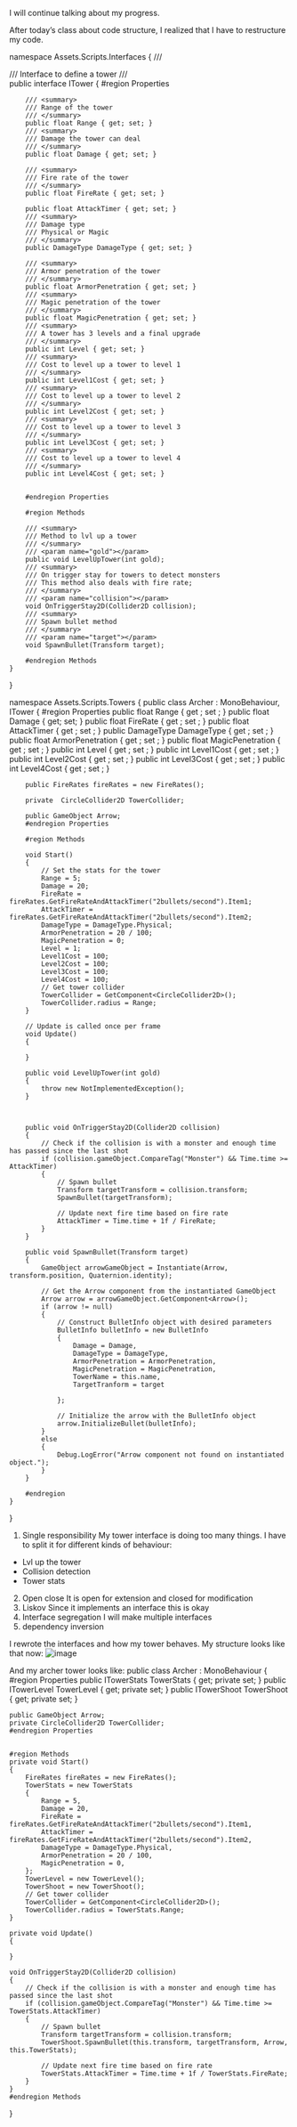 I will continue talking about my progress.

After today’s class about code structure, I realized that I have to restructure my code.

namespace Assets.Scripts.Interfaces
{
    /// <summary>
    /// Interface to define  a tower
    /// </summary>
    public interface ITower
    {
        #region Properties

        /// <summary>
        /// Range of the tower
        /// </summary>
        public float Range { get; set; }
        /// <summary>
        /// Damage the tower can deal
        /// </summary>
        public float Damage { get; set; }

        /// <summary>
        /// Fire rate of the tower
        /// </summary>
        public float FireRate { get; set; }

        public float AttackTimer { get; set; }
        /// <summary>
        /// Damage type 
        /// Physical or Magic
        /// </summary>
        public DamageType DamageType { get; set; }
        
        /// <summary>
        /// Armor penetration of the tower
        /// </summary>
        public float ArmorPenetration { get; set; }
        /// <summary>
        /// Magic penetration of the tower
        /// </summary>
        public float MagicPenetration { get; set; }
        /// <summary>
        /// A tower has 3 levels and a final upgrade
        /// </summary>
        public int Level { get; set; }
        /// <summary>
        /// Cost to level up a tower to level 1
        /// </summary>
        public int Level1Cost { get; set; }
        /// <summary>
        /// Cost to level up a tower to level 2
        /// </summary>
        public int Level2Cost { get; set; }
        /// <summary>
        /// Cost to level up a tower to level 3
        /// </summary>
        public int Level3Cost { get; set; }
        /// <summary>
        /// Cost to level up a tower to level 4
        /// </summary>
        public int Level4Cost { get; set; }


        #endregion Properties

        #region Methods

        /// <summary>
        /// Method to lvl up a tower
        /// </summary>
        /// <param name="gold"></param>
        public void LevelUpTower(int gold);
        /// <summary>
        /// On trigger stay for towers to detect monsters
        /// This method also deals with fire rate;
        /// </summary>
        /// <param name="collision"></param>
        void OnTriggerStay2D(Collider2D collision);
        /// <summary>
        /// Spawn bullet method
        /// </summary>
        /// <param name="target"></param>
        void SpawnBullet(Transform target);

        #endregion Methods
    }
}


namespace Assets.Scripts.Towers
{
    public class Archer : MonoBehaviour, ITower
    {
        #region Properties
        public float Range { get  ; set  ; }
        public float Damage { get; set; }
        public float FireRate { get  ; set  ; }
        public float AttackTimer { get  ; set  ; }
        public DamageType DamageType { get  ; set  ; }
        public float ArmorPenetration { get  ; set  ; }
        public float MagicPenetration { get  ; set  ; }
        public int Level { get  ; set  ; }
        public int Level1Cost { get  ; set  ; }
        public int Level2Cost { get  ; set  ; }
        public int Level3Cost { get  ; set  ; }
        public int Level4Cost { get  ; set  ; }



        public FireRates fireRates = new FireRates();
        
        private  CircleCollider2D TowerCollider;

        public GameObject Arrow;
        #endregion Properties

        #region Methods

        void Start()
        {
            // Set the stats for the tower
            Range = 5;
            Damage = 20;
            FireRate = fireRates.GetFireRateAndAttackTimer("2bullets/second").Item1;
            AttackTimer = fireRates.GetFireRateAndAttackTimer("2bullets/second").Item2;
            DamageType = DamageType.Physical;
            ArmorPenetration = 20 / 100;
            MagicPenetration = 0;
            Level = 1;
            Level1Cost = 100;
            Level2Cost = 100;
            Level3Cost = 100;
            Level4Cost = 100;
            // Get tower collider
            TowerCollider = GetComponent<CircleCollider2D>();
            TowerCollider.radius = Range;
        }

        // Update is called once per frame
        void Update()
        {

        }

        public void LevelUpTower(int gold)
        {
            throw new NotImplementedException();
        }

        

        public void OnTriggerStay2D(Collider2D collision)
        {
            // Check if the collision is with a monster and enough time has passed since the last shot
            if (collision.gameObject.CompareTag("Monster") && Time.time >= AttackTimer)
            {
                // Spawn bullet
                Transform targetTransform = collision.transform;
                SpawnBullet(targetTransform);

                // Update next fire time based on fire rate
                AttackTimer = Time.time + 1f / FireRate;
            }
        }

        public void SpawnBullet(Transform target)
        {
            GameObject arrowGameObject = Instantiate(Arrow, transform.position, Quaternion.identity);

            // Get the Arrow component from the instantiated GameObject
            Arrow arrow = arrowGameObject.GetComponent<Arrow>();
            if (arrow != null)
            {
                // Construct BulletInfo object with desired parameters
                BulletInfo bulletInfo = new BulletInfo
                {
                    Damage = Damage,
                    DamageType = DamageType,
                    ArmorPenetration = ArmorPenetration,
                    MagicPenetration = MagicPenetration,
                    TowerName = this.name,
                    TargetTranform = target
                    
                };

                // Initialize the arrow with the BulletInfo object
                arrow.InitializeBullet(bulletInfo);
            }
            else
            {
                Debug.LogError("Arrow component not found on instantiated object.");
            }
        }

        #endregion
    }
}

1.	Single responsibility
My tower interface is doing too many things. I have to split it for different kinds of behaviour:
-	Lvl up the tower
-	Collision detection
-	Tower stats
2.	Open close
It is open for extension and closed for modification
3.	Liskov
Since it implements an interface this is okay
4.	Interface segregation
I will make multiple interfaces
5.	dependency inversion


I rewrote the interfaces and how my tower behaves. My structure looks like that now:
![image](https://github.com/Caticu/GMD-TowerDefense/assets/36474546/55292474-d6b6-45c3-95ee-e89deac17b6c)


And my archer tower looks like:
public class Archer : MonoBehaviour
{
    #region Properties
    public ITowerStats TowerStats { get; private set; }
    public ITowerLevel TowerLevel { get; private set; }
    public ITowerShoot TowerShoot { get; private set; }

    public GameObject Arrow;
    private CircleCollider2D TowerCollider;
    #endregion Properties


    #region Methods
    private void Start()
    {
        FireRates fireRates = new FireRates();
        TowerStats = new TowerStats
        {
            Range = 5,
            Damage = 20,
            FireRate = fireRates.GetFireRateAndAttackTimer("2bullets/second").Item1,
            AttackTimer = fireRates.GetFireRateAndAttackTimer("2bullets/second").Item2,
            DamageType = DamageType.Physical,
            ArmorPenetration = 20 / 100,
            MagicPenetration = 0,
        };
        TowerLevel = new TowerLevel();
        TowerShoot = new TowerShoot();
        // Get tower collider
        TowerCollider = GetComponent<CircleCollider2D>();
        TowerCollider.radius = TowerStats.Range;
    }

    private void Update()
    {

    }

    void OnTriggerStay2D(Collider2D collision)
    {
        // Check if the collision is with a monster and enough time has passed since the last shot
        if (collision.gameObject.CompareTag("Monster") && Time.time >= TowerStats.AttackTimer)
        {
            // Spawn bullet
            Transform targetTransform = collision.transform;
            TowerShoot.SpawnBullet(this.transform, targetTransform, Arrow, this.TowerStats);

            // Update next fire time based on fire rate
            TowerStats.AttackTimer = Time.time + 1f / TowerStats.FireRate;
        }
    }
    #endregion Methods



}

